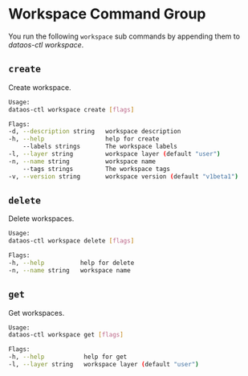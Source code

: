# Workspace Command Group
You run the following `workspace` sub commands by appending them to *dataos-ctl workspace*.

## `create`

Create workspace.

```bash
Usage:
dataos-ctl workspace create [flags]

Flags:
-d, --description string   workspace description
-h, --help                 help for create
    --labels strings       The workspace labels
-l, --layer string         workspace layer (default "user")
-n, --name string          workspace name
    --tags strings         The workspace tags
-v, --version string       workspace version (default "v1beta1")
```

## `delete`

Delete workspaces.

```bash
Usage:
dataos-ctl workspace delete [flags]

Flags:
-h, --help          help for delete
-n, --name string   workspace name
```

## `get`

Get workspaces.

```bash
Usage:
dataos-ctl workspace get [flags]

Flags:
-h, --help           help for get
-l, --layer string   workspace layer (default "user")
```
